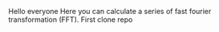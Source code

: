 Hello everyone 
Here you can calculate a series of fast fourier transformation (FFT).
First clone repo 
